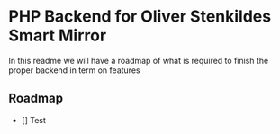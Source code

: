 # PHP Backend for Oliver Stenkildes Smart Mirror

In this readme we will have a roadmap of what is required to finish the proper backend in term on features

## Roadmap

- [] Test
